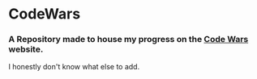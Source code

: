 # CodeWars
### A Repository made to house my progress on the [Code Wars](http://codewars.com/) website.

I honestly don't know what else to add.
